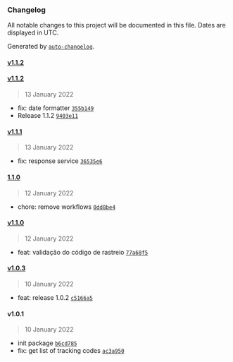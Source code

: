 ### Changelog

All notable changes to this project will be documented in this file. Dates are displayed in UTC.

Generated by [`auto-changelog`](https://github.com/CookPete/auto-changelog).

#### [v1.1.2](https://github.com/fernandonetom/rastreio-correios/compare/v1.1.2...v1.1.2)

#### [v1.1.2](https://github.com/fernandonetom/rastreio-correios/compare/v1.1.1...v1.1.2)

> 13 January 2022

- fix: date formatter [`355b149`](https://github.com/fernandonetom/rastreio-correios/commit/355b14917c27e1654ffd87fbf7e12fe6420e8504)
- Release 1.1.2 [`9403e11`](https://github.com/fernandonetom/rastreio-correios/commit/9403e11fd203d96ef8af41818798126a62f8d72b)

#### [v1.1.1](https://github.com/fernandonetom/rastreio-correios/compare/1.1.0...v1.1.1)

> 13 January 2022

- fix: response service [`36535e6`](https://github.com/fernandonetom/rastreio-correios/commit/36535e6c1eac99fa1f6dec9e950e4d752c008c9a)

#### [1.1.0](https://github.com/fernandonetom/rastreio-correios/compare/v1.1.0...1.1.0)

> 12 January 2022

- chore: remove workflows [`0dd8be4`](https://github.com/fernandonetom/rastreio-correios/commit/0dd8be4ffe561f37ad11f0656a0f8852f3061a00)

#### [v1.1.0](https://github.com/fernandonetom/rastreio-correios/compare/v1.0.3...v1.1.0)

> 12 January 2022

- feat: validação do código de rastreio [`77a68f5`](https://github.com/fernandonetom/rastreio-correios/commit/77a68f5da2343a31db4835f88bfebe1d53a744e9)

#### [v1.0.3](https://github.com/fernandonetom/rastreio-correios/compare/v1.0.1...v1.0.3)

> 10 January 2022

- feat: release 1.0.2 [`c5166a5`](https://github.com/fernandonetom/rastreio-correios/commit/c5166a5b3b6e5e38ccc721ea0d3496ec3f3fbc92)

#### v1.0.1

> 10 January 2022

- init package [`b6cd785`](https://github.com/fernandonetom/rastreio-correios/commit/b6cd785a8488accc7d8b1f6e8d6d1e171ff0b895)
- fix: get list of tracking codes [`ac3a950`](https://github.com/fernandonetom/rastreio-correios/commit/ac3a95022308b60a7a21a0fe215bd47fb7b16c71)
